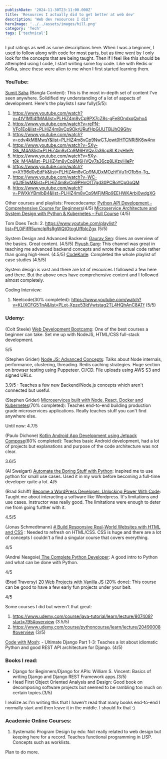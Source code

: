 ```yaml
---
publishDate: '2024-11-30T23:11:00.000Z'
title: 'Resources I actually did to get better at web dev'
description: 'Web dev resources I did'
heroImage: '../../assets/images/hill.png'
category: 'Tech'
tags: ['technical']
---
```


I put ratings as well as some descriptions here. When I was a beginner, I used to follow along with code for most parts, but as time went by I only look for the concepts that are being taught. Then if I feel like this should be attempted using I code, I start writing some toy code. Like with Redis or Kafka, since these were alien to me when I first started learning them.

### YouTube:

[Sumit Saha](https://www.youtube.com/@LearnwithSumit) (Bangla Content): This is the most in-depth set of content I've seen anywhere. Solidified my understanding of a lot of aspects of development. Here's the playlists I saw fully(5/5):

1. https://www.youtube.com/watch?v=4tV1Mfi4fMA&list=PLHiZ4m8vCp9PX7cZ8s-gFe8OndxqQxhx4
2. https://www.youtube.com/watch?v=rePN-VFo1Eo&list=PLHiZ4m8vCp9OkrURufHpGUUTBjJhO9Ghy
3. https://www.youtube.com/watch?v=cdv4kM8MwsY&list=PLHiZ4m8vCp9NwCTJowt0HTCNRi5K6w4nv
4. https://www.youtube.com/watch?v=5Xy-t8k_M4A&list=PLHiZ4m8vCp9M6HVQv7a36cp8LKzyHIePr
5. https://www.youtube.com/watch?v=5Xy-t8k_M4A&list=PLHiZ4m8vCp9M6HVQv7a36cp8LKzyHIePr
6. https://www.youtube.com/watch?v=XY96d0vEdFk&list=PLHiZ4m8vCp9MJDxMOzhYVuTrO1b5n-Tq_
7. https://www.youtube.com/watch?v=WC-g0JtEIwM&list=PLHiZ4m8vCp9PHnOIT7gd30PCBoYCpGoQM
8. https://www.youtube.com/watch?v=PWXkYBmlbB4&list=PLHiZ4m8vCp9MFjMRp9EEHWKArbi0wdgXG

Other courses and playlists:
Freecodecamp:
[Python API Development - Comprehensive Course for Beginners](https://www.youtube.com/watch?v=0sOvCWFmrtA&list=PLhOXnuCBCjqe_IVEb7-b9b5CftXRFuxXj&index=1)(4/5)
[Microservice Architecture and System Design with Python & Kubernetes – Full Course](https://www.youtube.com/watch?v=hmkF77F9TLw&list=PLhOXnuCBCjqe_IVEb7-b9b5CftXRFuxXj&index=6) (4/5)

Tom Does Tech: 2. https://www.youtube.com/playlist?list=PL0iFifR5umclpRsRgWQtOtcgUffblcZgx (5/5)

System Design and Advanced Backend:
[Gaurav Sen](https://www.youtube.com/watch?v=SqcXvc3ZmRU&list=PLMCXHnjXnTnvo6alSjVkgxV-VH6EPyvoX): Gives an overview of the basics. Great content. (4.5/5)
[Piyush Garg](https://www.youtube.com/@piyushgargdev/featured): This channel was great in teaching me advanced backend concepts and wrote the actual code rather than going high-level. (4.5/5)
[CodeKarle](https://www.youtube.com/watch?v=EpASu_1dUdE&list=PLhgw50vUymyckXl3D1IlXoVl94wknJfUC): Completed the whole playlist of case studies (4.5/5)

System design is vast and there are lot of resources I followed a few here and there. But the above ones have comprehensive content and I followed almost completely.

Coding Interview:

1. Neetcode(30% completed): https://www.youtube.com/watch?v=KLlXCFG5TnA&list=PLot-Xpze53ldVwtstag2TL4HQhAnC8ATf (5/5)

### Udemy:

(Colt Steele) [Web Development Bootcamp](https://www.udemy.com/course/the-web-developer-bootcamp/): One of the best courses a beginner can take. Set me up with NodeJS, HTML/CSS full-stack development.

5/5

(Stephen Grider) [Node JS: Advanced Concepts](https://www.udemy.com/course/advanced-node-for-developers/): Talks about Node internals, performance, clustering, threading. Redis caching strategies. Huge section on browser testing using Puppeteer. CI/CD. File uploads using AWS S3 and signed URLs.

3.9/5 : Teaches a few new Backend/Node.js concepts which aren't connected but useful.

(Stephen Grider) [Microservices built with Node, React, Docker and Kubernetes](https://www.udemy.com/course/microservices-with-node-js-and-react/)(70% completed): Teaches end-to-end building production grade microservices applications. Really teaches stuff you can't find anywhere else.

Until now: 4.7/5

(Paulo Dichone) [Kotlin Android App Development using Jetpack Compose](https://www.udemy.com/course/kotling-android-jetpack-compose-/)(60% completed): Teaches basic Android development, had a lot of projects but explanations and purpose of the code architecture was not clear.

3.6/5

(Al Sweigart) [Automate the Boring Stuff with Python](https://www.udemy.com/share/101W8U3@3COx2Jc45DFm1cYNDMVl5BTA25AZ663Z95s5Ec6wGfl2eztsgdpV7J-DIa3chOfwGg==/): Inspired me to use python for small use cases. Used it in my work before becoming a full-time developer quite a lot.
4/5

(Brad Schiff) [Become a WordPress Developer: Unlocking Power With Code](https://www.udemy.com/course/become-a-wordpress-developer-php-javascript/?couponCode=CPSALEBRAND24): Taught me about interacting a software like Wordpress. It's limitations and use cases. Instructor was really good. The limitations were enough to deter me from going further with it.

4.5/5

(Jonas Schmedtmann) [# Build Responsive Real-World Websites with HTML and CSS](https://www.udemy.com/course/design-and-develop-a-killer-website-with-html5-and-css3/?couponCode=CPSALEBRAND24) : Needed to refresh on HTML/CSS. CSS is huge and there are a lot of concepts I couldn't a find a singular course that covers everything.

4/5

(Andrei Neagoie)[ The Complete Python Developer](https://www.udemy.com/course/complete-python-developer-zero-to-mastery/?couponCode=CPSALEBRAND24): A good intro to Python and what can be done with Python.

4/5

(Brad Traversy) [20 Web Projects with Vanilla JS](https://www.udemy.com/course/web-projects-with-vanilla-javascript/?couponCode=CPSALEBRAND24) (20% done): This course can be good to have a few early fun projects under your belt.

4/5

Some courses I did but weren't that great:

1. https://www.udemy.com/course/java-tutorial/learn/lecture/807408?start=795#overview (3.5/5)
2. https://www.udemy.com/course/pythoncourse/learn/lecture/20490008#overview (3/5)

[Code with Mosh](https://codewithmosh.com/): - Ultimate Django Part 1-3: Teaches a lot about idiomatic Python and good REST API architecture for Django. (4/5)

### Books I read:

- Django for Beginners/Django for APIs: William S. Vincent: Basics of writing Django and Django REST Framework apps.(3/5)
- Head First Object Oriented Analysis and Design: Good book on decomposing software projects but seemed to be rambling too much on certain topics.(3/5)

I realize as I'm writing this that I haven't read that many books end-to-end I normally start and then leave it in the middle. I should fix that :)

### Academic Online Courses:

1. Systematic Program Design by edx: Not really related to web design but keeping here for a record. Teaches functional programming in LISP. Concepts such as worklists.

Plan to do more.
